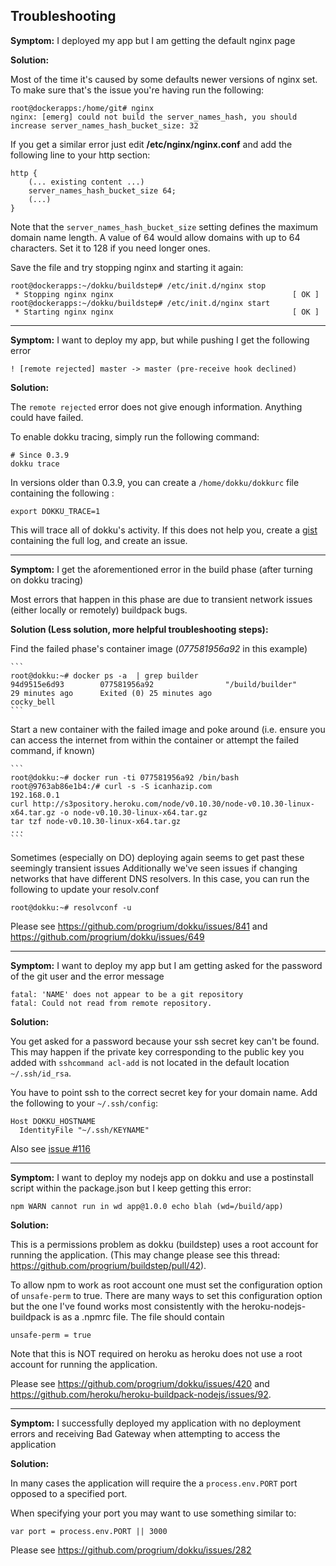 ## Troubleshooting

__Symptom:__ I deployed my app but I am getting the default nginx page

__Solution:__

Most of the time it's caused by some defaults newer versions of nginx set. To make sure that's the issue you're having run the following:

```
root@dockerapps:/home/git# nginx
nginx: [emerg] could not build the server_names_hash, you should increase server_names_hash_bucket_size: 32
```

If you get a similar error just edit __/etc/nginx/nginx.conf__ and add the following line to your http section:

```
http {
    (... existing content ...)
    server_names_hash_bucket_size 64;
    (...)
}
```

Note that the `server_names_hash_bucket_size` setting defines the maximum domain name length.
A value of 64 would allow domains with up to 64 characters. Set it to 128 if you need longer ones.

Save the file and try stopping nginx and starting it again:

```
root@dockerapps:~/dokku/buildstep# /etc/init.d/nginx stop
 * Stopping nginx nginx                                        [ OK ]
root@dockerapps:~/dokku/buildstep# /etc/init.d/nginx start
 * Starting nginx nginx                                        [ OK ]
```

***

__Symptom:__ I want to deploy my app, but while pushing I get the following error

    ! [remote rejected] master -> master (pre-receive hook declined)

__Solution:__

The `remote rejected` error does not give enough information. Anything could have failed.

To enable dokku tracing, simply run the following command:

    # Since 0.3.9
    dokku trace

In versions older than 0.3.9, you can create a `/home/dokku/dokkurc` file containing the following :

    export DOKKU_TRACE=1

This will trace all of dokku's activity. If this does not help you, create a [gist](https://gist.github.com) containing the full log, and create an issue.

***

__Symptom:__ I get the aforementioned error in the build phase (after turning on dokku tracing)

  Most errors that happen in this phase are due to transient network issues (either locally or remotely) buildpack bugs.

__Solution (Less solution, more helpful troubleshooting steps):__

  Find the failed phase's container image (*077581956a92* in this example)

    ```
    root@dokku:~# docker ps -a  | grep builder
    94d9515e6d93        077581956a92                "/build/builder"       29 minutes ago      Exited (0) 25 minutes ago                       cocky_bell
    ```

  Start a new container with the failed image and poke around (i.e. ensure you can access the internet from within the container or attempt the failed command, if known)

    ```
    root@dokku:~# docker run -ti 077581956a92 /bin/bash
    root@9763ab86e1b4:/# curl -s -S icanhazip.com
    192.168.0.1
    curl http://s3pository.heroku.com/node/v0.10.30/node-v0.10.30-linux-x64.tar.gz -o node-v0.10.30-linux-x64.tar.gz
    tar tzf node-v0.10.30-linux-x64.tar.gz
    ...
    ```

  Sometimes (especially on DO) deploying again seems to get past these seemingly transient issues
  Additionally we've seen issues if changing networks that have different DNS resolvers. In this case, you can run the following to update your resolv.conf

  ```
  root@dokku:~# resolvconf -u
  ```

Please see https://github.com/progrium/dokku/issues/841 and https://github.com/progrium/dokku/issues/649

***

__Symptom:__ I want to deploy my app but I am getting asked for the password of the git user and the error message

    fatal: 'NAME' does not appear to be a git repository
    fatal: Could not read from remote repository.

__Solution:__

You get asked for a password because your ssh secret key can't be found. This may happen if the private key corresponding to the public key you added with `sshcommand acl-add` is not located in the default location `~/.ssh/id_rsa`.

You have to point ssh to the correct secret key for your domain name. Add the following to your `~/.ssh/config`:

    Host DOKKU_HOSTNAME
      IdentityFile "~/.ssh/KEYNAME"

Also see [issue #116](https://github.com/progrium/dokku/issues/116)

***

__Symptom:__ I want to deploy my nodejs app on dokku and use a postinstall script within the package.json but I keep getting this error:

    npm WARN cannot run in wd app@1.0.0 echo blah (wd=/build/app)

__Solution:__

This is a permissions problem as dokku (buildstep) uses a root account for running the application. (This may change please see this thread: https://github.com/progrium/buildstep/pull/42).

To allow npm to work as root account one must set the configuration option of ```unsafe-perm``` to true. There are many ways to set this configuration option but the one I've found works most consistently with the heroku-nodejs-buildpack is as a .npmrc file. The file should contain

```
unsafe-perm = true
```

Note that this is NOT required on heroku as heroku does not use a root account for running the application.

Please see https://github.com/progrium/dokku/issues/420 and https://github.com/heroku/heroku-buildpack-nodejs/issues/92.

***

__Symptom:__ I successfully deployed my application with no deployment errors and receiving Bad Gateway when attempting to access the application

__Solution:__

In many cases the application will require the a `process.env.PORT` port opposed to a specified port.

When specifying your port you may want to use something similar to:

    var port = process.env.PORT || 3000

Please see https://github.com/progrium/dokku/issues/282

